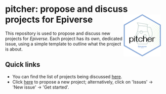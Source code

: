 # pitcher: propose and discuss projects for Epiverse <img src="figures/pitcher_hex.png" align="right" width="120" />

This repository is used to propose and discuss new projects for *Epiverse*. Each project has its own, dedicated issue, using a simple template to outline what the project is about. 


## Quick links

* You can find the list of projects being discussed [here](https://github.com/epiverse-trace/pitcher/issues).
* Click [here](https://github.com/epiverse-trace/pitcher/issues/new?assignees=&labels=project+idea&template=project-idea.md&title=%5BPROJECT+IDEA%5D) to propose a new project; alternatively, click on 'Issues' -> 'New issue' -> 'Get started'.
